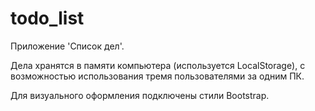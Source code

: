 # todo_list
<p>Приложение 'Список дел'.</p>
<p>Дела хранятся в памяти компьютера (используется LocalStorage), с возможностью использования тремя пользователями за одним ПК.</p>
<p>Для визуального оформления подключены стили Bootstrap.</p>
